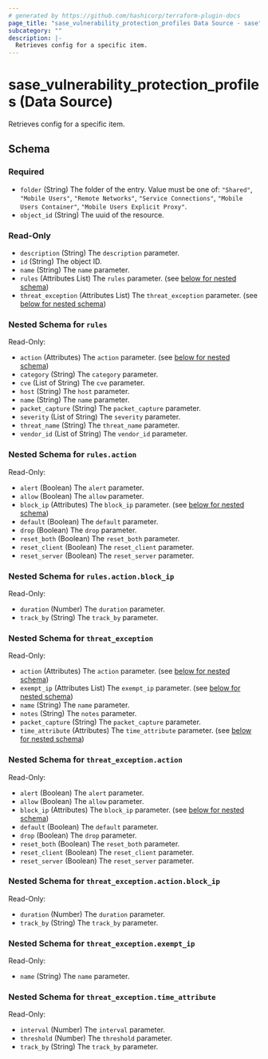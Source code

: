 ```yaml
---
# generated by https://github.com/hashicorp/terraform-plugin-docs
page_title: "sase_vulnerability_protection_profiles Data Source - sase"
subcategory: ""
description: |-
  Retrieves config for a specific item.
---
```


# sase_vulnerability_protection_profiles (Data Source)

Retrieves config for a specific item.



<!-- schema generated by tfplugindocs -->
## Schema

### Required

- `folder` (String) The folder of the entry. Value must be one of: `"Shared"`, `"Mobile Users"`, `"Remote Networks"`, `"Service Connections"`, `"Mobile Users Container"`, `"Mobile Users Explicit Proxy"`.
- `object_id` (String) The uuid of the resource.

### Read-Only

- `description` (String) The `description` parameter.
- `id` (String) The object ID.
- `name` (String) The `name` parameter.
- `rules` (Attributes List) The `rules` parameter. (see [below for nested schema](#nestedatt--rules))
- `threat_exception` (Attributes List) The `threat_exception` parameter. (see [below for nested schema](#nestedatt--threat_exception))

<a id="nestedatt--rules"></a>
### Nested Schema for `rules`

Read-Only:

- `action` (Attributes) The `action` parameter. (see [below for nested schema](#nestedatt--rules--action))
- `category` (String) The `category` parameter.
- `cve` (List of String) The `cve` parameter.
- `host` (String) The `host` parameter.
- `name` (String) The `name` parameter.
- `packet_capture` (String) The `packet_capture` parameter.
- `severity` (List of String) The `severity` parameter.
- `threat_name` (String) The `threat_name` parameter.
- `vendor_id` (List of String) The `vendor_id` parameter.

<a id="nestedatt--rules--action"></a>
### Nested Schema for `rules.action`

Read-Only:

- `alert` (Boolean) The `alert` parameter.
- `allow` (Boolean) The `allow` parameter.
- `block_ip` (Attributes) The `block_ip` parameter. (see [below for nested schema](#nestedatt--rules--action--block_ip))
- `default` (Boolean) The `default` parameter.
- `drop` (Boolean) The `drop` parameter.
- `reset_both` (Boolean) The `reset_both` parameter.
- `reset_client` (Boolean) The `reset_client` parameter.
- `reset_server` (Boolean) The `reset_server` parameter.

<a id="nestedatt--rules--action--block_ip"></a>
### Nested Schema for `rules.action.block_ip`

Read-Only:

- `duration` (Number) The `duration` parameter.
- `track_by` (String) The `track_by` parameter.




<a id="nestedatt--threat_exception"></a>
### Nested Schema for `threat_exception`

Read-Only:

- `action` (Attributes) The `action` parameter. (see [below for nested schema](#nestedatt--threat_exception--action))
- `exempt_ip` (Attributes List) The `exempt_ip` parameter. (see [below for nested schema](#nestedatt--threat_exception--exempt_ip))
- `name` (String) The `name` parameter.
- `notes` (String) The `notes` parameter.
- `packet_capture` (String) The `packet_capture` parameter.
- `time_attribute` (Attributes) The `time_attribute` parameter. (see [below for nested schema](#nestedatt--threat_exception--time_attribute))

<a id="nestedatt--threat_exception--action"></a>
### Nested Schema for `threat_exception.action`

Read-Only:

- `alert` (Boolean) The `alert` parameter.
- `allow` (Boolean) The `allow` parameter.
- `block_ip` (Attributes) The `block_ip` parameter. (see [below for nested schema](#nestedatt--threat_exception--action--block_ip))
- `default` (Boolean) The `default` parameter.
- `drop` (Boolean) The `drop` parameter.
- `reset_both` (Boolean) The `reset_both` parameter.
- `reset_client` (Boolean) The `reset_client` parameter.
- `reset_server` (Boolean) The `reset_server` parameter.

<a id="nestedatt--threat_exception--action--block_ip"></a>
### Nested Schema for `threat_exception.action.block_ip`

Read-Only:

- `duration` (Number) The `duration` parameter.
- `track_by` (String) The `track_by` parameter.



<a id="nestedatt--threat_exception--exempt_ip"></a>
### Nested Schema for `threat_exception.exempt_ip`

Read-Only:

- `name` (String) The `name` parameter.


<a id="nestedatt--threat_exception--time_attribute"></a>
### Nested Schema for `threat_exception.time_attribute`

Read-Only:

- `interval` (Number) The `interval` parameter.
- `threshold` (Number) The `threshold` parameter.
- `track_by` (String) The `track_by` parameter.



